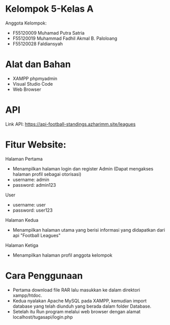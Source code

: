 # Kelompok 5-Kelas A
Anggota Kelompok:
- F55120009 Muhamad Putra Satria
- F55120019 Muhammad Fadhil Akmal B. Paloloang
- F55120028 Faldiansyah

# Alat dan Bahan
- XAMPP phpmyadmin
- Visual Studio Code
- Web Browser

# API
Link API: https://api-football-standings.azharimm.site/leagues

# Fitur Website:
Halaman Pertama
- Menampilkan halaman login dan register
Admin (Dapat mengakses halaman profil sebagai otorisasi)
- username: admin
- password: admin123

User
- username: user
- password: user123

Halaman Kedua
- Menampilkan halaman utama yang berisi informasi yang didapatkan dari api "Football Leagues"

Halaman Ketiga
- Menampilkan halaman profil anggota kelompok

# Cara Penggunaan
- Pertama download file RAR lalu masukkan ke dalam direktori xampp/htdoc.
- Kedua nyalakan Apache MySQL pada XAMPP, kemudian import database yang telah diunduh yang berada dalam folder Database.
- Setelah itu Run program melalui web browser dengan alamat localhost/tugasapi/login.php
